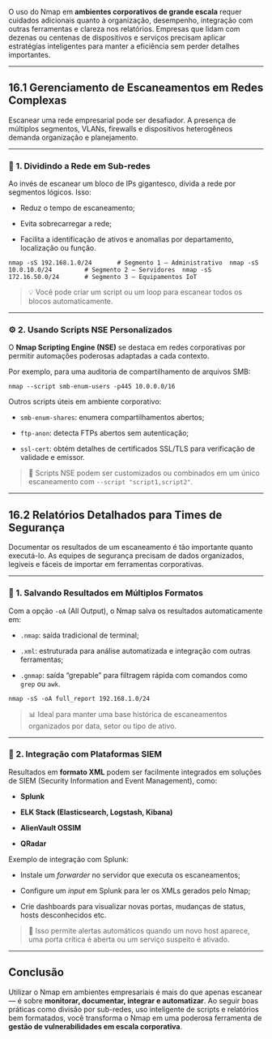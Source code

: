 O uso do Nmap em **ambientes corporativos de grande escala** requer cuidados adicionais quanto à organização, desempenho, integração com outras ferramentas e clareza nos relatórios. Empresas que lidam com dezenas ou centenas de dispositivos e serviços precisam aplicar estratégias inteligentes para manter a eficiência sem perder detalhes importantes.

---

## 16.1 Gerenciamento de Escaneamentos em Redes Complexas

Escanear uma rede empresarial pode ser desafiador. A presença de múltiplos segmentos, VLANs, firewalls e dispositivos heterogêneos demanda organização e planejamento.

---

### 🔀 1. Dividindo a Rede em Sub-redes

Ao invés de escanear um bloco de IPs gigantesco, divida a rede por segmentos lógicos. Isso:

- Reduz o tempo de escaneamento;
    
- Evita sobrecarregar a rede;
    
- Facilita a identificação de ativos e anomalias por departamento, localização ou função.
    

`nmap -sS 192.168.1.0/24       # Segmento 1 – Administrativo 
nmap -sS 10.0.10.0/24         # Segmento 2 – Servidores 
nmap -sS 172.16.50.0/24       # Segmento 3 – Equipamentos IoT`

> 💡 Você pode criar um script ou um loop para escanear todos os blocos automaticamente.

---

### ⚙️ 2. Usando Scripts NSE Personalizados

O **Nmap Scripting Engine (NSE)** se destaca em redes corporativas por permitir automações poderosas adaptadas a cada contexto.

Por exemplo, para uma auditoria de compartilhamento de arquivos SMB:

`nmap --script smb-enum-users -p445 10.0.0.0/16`

Outros scripts úteis em ambiente corporativo:

- `smb-enum-shares`: enumera compartilhamentos abertos;
    
- `ftp-anon`: detecta FTPs abertos sem autenticação;
    
- `ssl-cert`: obtém detalhes de certificados SSL/TLS para verificação de validade e emissor.
    

> 📌 Scripts NSE podem ser customizados ou combinados em um único escaneamento com `--script "script1,script2"`.

---

## 16.2 Relatórios Detalhados para Times de Segurança

Documentar os resultados de um escaneamento é tão importante quanto executá-lo. As equipes de segurança precisam de dados organizados, legíveis e fáceis de importar em ferramentas corporativas.

---

### 📄 1. Salvando Resultados em Múltiplos Formatos

Com a opção `-oA` (All Output), o Nmap salva os resultados automaticamente em:

- `.nmap`: saída tradicional de terminal;
    
- `.xml`: estruturada para análise automatizada e integração com outras ferramentas;
    
- `.gnmap`: saída “grepable” para filtragem rápida com comandos como `grep` ou `awk`.
    

`nmap -sS -oA full_report 192.168.1.0/24`

> 📊 Ideal para manter uma base histórica de escaneamentos organizados por data, setor ou tipo de ativo.

---

### 🔗 2. Integração com Plataformas SIEM

Resultados em **formato XML** podem ser facilmente integrados em soluções de SIEM (Security Information and Event Management), como:

- **Splunk**
    
- **ELK Stack (Elasticsearch, Logstash, Kibana)**
    
- **AlienVault OSSIM**
    
- **QRadar**
    

Exemplo de integração com Splunk:

- Instale um _forwarder_ no servidor que executa os escaneamentos;
    
- Configure um _input_ em Splunk para ler os XMLs gerados pelo Nmap;
    
- Crie dashboards para visualizar novas portas, mudanças de status, hosts desconhecidos etc.
    

> 🧠 Isso permite alertas automáticos quando um novo host aparece, uma porta crítica é aberta ou um serviço suspeito é ativado.

---

## Conclusão

Utilizar o Nmap em ambientes empresariais é mais do que apenas escanear — é sobre **monitorar, documentar, integrar e automatizar**. Ao seguir boas práticas como divisão por sub-redes, uso inteligente de scripts e relatórios bem formatados, você transforma o Nmap em uma poderosa ferramenta de **gestão de vulnerabilidades em escala corporativa**.